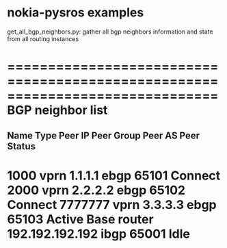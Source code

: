 # nokia-pysros examples
get_all_bgp_neighbors.py: gather all bgp neighbors information and state from all routing instances


==============================================================================
BGP neighbor list
==============================================================================
Name       Type       Peer IP              Peer Group Peer AS  Peer Status
------------------------------------------------------------------------------
1000       vprn       1.1.1.1              ebgp       65101    Connect
2000       vprn       2.2.2.2              ebgp       65102    Connect
7777777    vprn       3.3.3.3              ebgp       65103    Active
Base       router     192.192.192.192      ibgp       65001    Idle
==============================================================================
